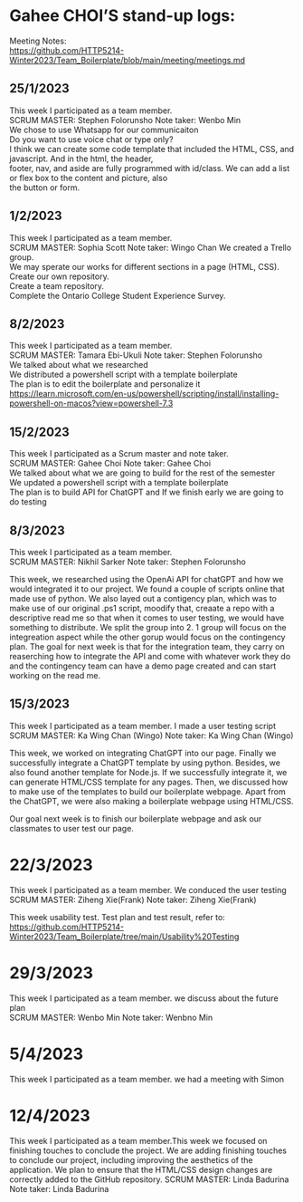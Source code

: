 # Gahee CHOI’S stand-up logs:

Meeting Notes:</br>
https://github.com/HTTP5214-Winter2023/Team_Boilerplate/blob/main/meeting/meetings.md</br>
## 25/1/2023
This week I participated as a team member.</br>
SCRUM MASTER: Stephen Folorunsho Note taker: Wenbo Min</br>
We chose to use Whatsapp for our communicaiton</br>
Do you want to use voice chat or type only?</br>
I think we can create some code template that included the HTML, CSS, and javascript. And in the html, the header, </br>
footer, nav, and aside are fully programmed with id/class. We can add a list or flex box to the content and picture, also </br>
the button or form.</br>

## 1/2/2023
This week I participated as a team member.</br>
SCRUM MASTER: Sophia Scott Note taker: Wingo Chan We created a Trello group.</br>
We may sperate our works for different sections in a page (HTML, CSS).</br>
Create our own repository.</br>
Create a team repository.</br>
Complete the Ontario College Student Experience Survey.</br>
## 8/2/2023
This week I participated as a team member.</br>
SCRUM MASTER: Tamara Ebi-Ukuli Note taker: Stephen Folorunsho</br>
We talked about what we researched</br>
We distributed a powershell script with a template boilerplate</br>
The plan is to edit the boilerplate and personalize it</br>
https://learn.microsoft.com/en-us/powershell/scripting/install/installing-powershell-on-macos?view=powershell-7.3</br>
## 15/2/2023
This week I participated as a Scrum master and note taker.</br>
SCRUM MASTER: Gahee Choi Note taker: Gahee Choi</br>
We talked about what we are going to build for the rest of the semester</br>
We updated a powershell script with a template boilerplate</br>
The plan is to build API for ChatGPT and If we finish early we are going to do testing</br>

## 8/3/2023
This week I participated as a team member.</br>
SCRUM MASTER: Nikhil Sarker Note taker: Stephen Folorunsho</br>

This week, we researched using the OpenAi API for chatGPT and how we would integrated it to our project. We found a couple of scripts online that made use of python. We also layed out a contigency plan, which was to make use of our original .ps1 script, moodify that, creaate a repo with a descriptive read me so that when it comes to user testing, we would have something to distribute. We split the group into 2. 1 group will focus on the integreation aspect while the other gorup would focus on the contingency plan. The goal for next week is that for the integration team, they carry on reaserching how to integrate the API and come with whatever work they do and the contingency team can have a demo page created and can start working on the read me.

## 15/3/2023
This week I participated as a team member. I made a user testing script</br>
SCRUM MASTER: Ka Wing Chan (Wingo) Note taker: Ka Wing Chan (Wingo)</br>

This week, we worked on integrating ChatGPT into our page. Finally we successfully integrate a ChatGPT template by using python. Besides, we also found another template for Node.js. If we successfully integrate it, we can generate HTML/CSS template for any pages. Then, we discussed how to make use of the templates to build our boilerplate webpage. Apart from the ChatGPT, we were also making a boilerplate webpage using HTML/CSS.</br>

Our goal next week is to finish our boilerplate webpage and ask our classmates to user test our page.</br>

# 22/3/2023
This week I participated as a team member. We conduced the user testing</br>
SCRUM MASTER: Ziheng Xie(Frank)
Note taker: Ziheng Xie(Frank)

This week usability test. Test plan and test result, refer to: https://github.com/HTTP5214-Winter2023/Team_Boilerplate/tree/main/Usability%20Testing


# 29/3/2023
This week I participated as a team member. we discuss about the future plan</br>
SCRUM MASTER: Wenbo Min
Note taker: Wenbno Min

# 5/4/2023
This week I participated as a team member. we had a meeting with Simon</br>

# 12/4/2023

This week I participated as a team member.This week we focused on finishing touches to conclude the project.
We are adding finishing touches to conclude our project, including improving the aesthetics of the application. We plan to ensure that the HTML/CSS design changes are correctly added to the GitHub repository.
SCRUM MASTER: Linda Badurina
Note taker: Linda Badurina
